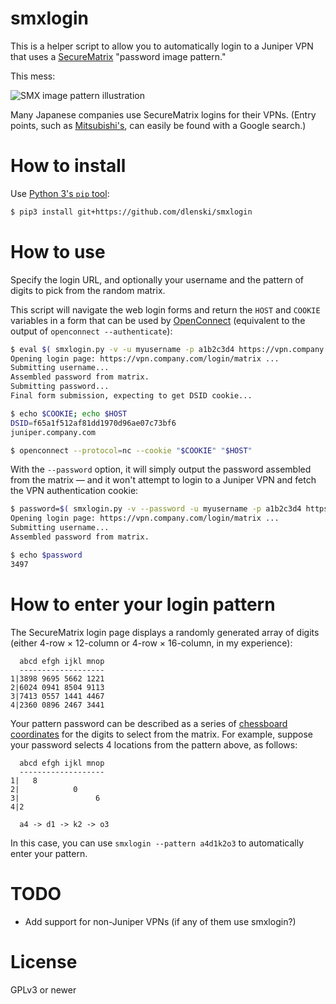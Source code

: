smxlogin
========

This is a helper script to allow you to automatically login to a Juniper VPN
that uses a [SecureMatrix](http://cse-america.com/smx/solutions.htm)
"password image pattern."

This mess:

![SMX image pattern illustration](http://cse-america.com/my_images/page__howitworks/fig03-smx.png)

Many Japanese companies use SecureMatrix logins for their VPNs. (Entry
points, such as [Mitsubishi's](https://ssl-vpn.mitsubishicorp.com/smx_sll/am),
can easily be found with a Google search.)

How to install
==============

Use [Python 3's `pip` tool](https://docs.python.org/3/installing/):

```sh
$ pip3 install git+https://github.com/dlenski/smxlogin
```

How to use
==========

Specify the login URL, and optionally your username and the
pattern of digits to pick from the random matrix.

This script will navigate the web login forms and return the `HOST`
and `COOKIE` variables in a form that can be used by
[OpenConnect](http://www.infradead.org/openconnect/juniper.html)
(equivalent to the output of `openconnect --authenticate`):

```sh
$ eval $( smxlogin.py -v -u myusername -p a1b2c3d4 https://vpn.company.com/login/matrix )
Opening login page: https://vpn.company.com/login/matrix ...
Submitting username...
Assembled password from matrix.
Submitting password...
Final form submission, expecting to get DSID cookie...

$ echo $COOKIE; echo $HOST
DSID=f65a1f512af81dd1970d96ae07c73bf6
juniper.company.com

$ openconnect --protocol=nc --cookie "$COOKIE" "$HOST"
```

With the `--password` option, it will simply output the password assembled
from the matrix — and it won't attempt to login to a Juniper VPN and fetch
the VPN authentication cookie:

```sh
$ password=$( smxlogin.py -v --password -u myusername -p a1b2c3d4 https://vpn.company.com/login/matrix )
Opening login page: https://vpn.company.com/login/matrix ...
Submitting username...
Assembled password from matrix.

$ echo $password
3497
```

How to enter your login pattern
===============================

The SecureMatrix login page displays a randomly generated array of digits (either 4-row × 12-column or 4-row × 16-column, in my experience):

      abcd efgh ijkl mnop
      -------------------
    1|3898 9695 5662 1221
    2|6024 0941 8504 9113
    3|7413 0557 1441 4467
    4|2360 0896 2467 3441

Your pattern password can be described as a series of [chessboard coordinates](https://en.wikipedia.org/wiki/Algebraic_notation_(chess)) for the digits to select from the matrix.
For example, suppose your password selects 4 locations from the pattern above, as follows:

      abcd efgh ijkl mnop
      -------------------
    1|   8
    2|            0
    3|                 6
    4|2

      a4 -> d1 -> k2 -> o3

In this case, you can use `smxlogin --pattern a4d1k2o3` to automatically enter your pattern.

TODO
====

* Add support for non-Juniper VPNs (if any of them use smxlogin?)

License
=======

GPLv3 or newer
